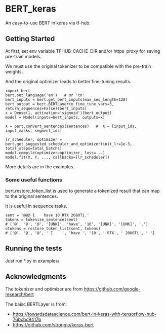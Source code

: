 # BERT_keras
An easy-to-use BERT in keras via tf-hub.

## Getting Started

At first, set env variable TFHUB_CACHE_DIR and/or https_proxy for saving pre-train models.

We must use the original tokenizer to be compatible with the pre-train weights.

And the original optimizer leads to better fine-tuning results.

```
import bert
bert.set_language('en')   # or 'cn'
bert_inputs = bert.get_bert_inputs(max_seq_length=128)
bert_output = bert.BERTLayer(n_fine_tune_vars=3, return_sequences=False)(bert_inputs)
x = Dense(1, activation='sigmoid')(bert_output)
model = Model(inputs=bert_inputs, outputs=x)

X = bert.convert_sentences(sentences)   #  X = [input_ids, input_masks, segment_ids]

lr_scheduler, optimizer = bert.get_suggested_scheduler_and_optimizer(init_lr=1e-3, total_steps=total_batchs)
model.compile(optimizer=optimizer, loss=...)
model.fit(X, Y, ..., callbacks=[lr_scheduler])
```

More details are in the examples.

### Some useful functions 

bert.restore_token_list is used to generate a tokenized result that can map to the original sentences.

It is useful in sequence tasks.
```
sent = '@@@ I    have 10 RTX 2080Ti.'
tokens = tokenize_sentence(sent)
# ['@', '@', '@', '[UNK]', 'have', '10', '[UNK]', '[UNK]', '.']
otokens = restore_token_list(sent, tokens)
# ['@', '@', '@', ' I    ', 'have ', '10', ' RTX', ' 2080Ti', '.']
```

## Running the tests

Just run *.py in examples/

## Acknowledgments

The tokenizer and optimizer are from https://github.com/google-research/bert


The baisc BERTLayer is from:
* https://towardsdatascience.com/bert-in-keras-with-tensorflow-hub-76bcbc9417b
* https://github.com/strongio/keras-bert
